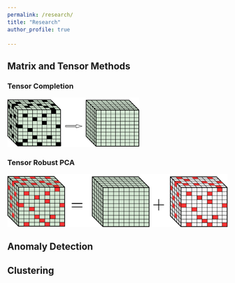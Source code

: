 ```yaml
---
permalink: /research/
title: "Research"
author_profile: true

---
```


## Matrix and Tensor Methods

### Tensor Completion

<img src="/images/lrtc.png"
     alt="Markdown Monster icon"
     width="60%" 
     height="30%">
     
### Tensor Robust PCA

![Alt text](/images/trpca.png)



## Anomaly Detection

## Clustering


